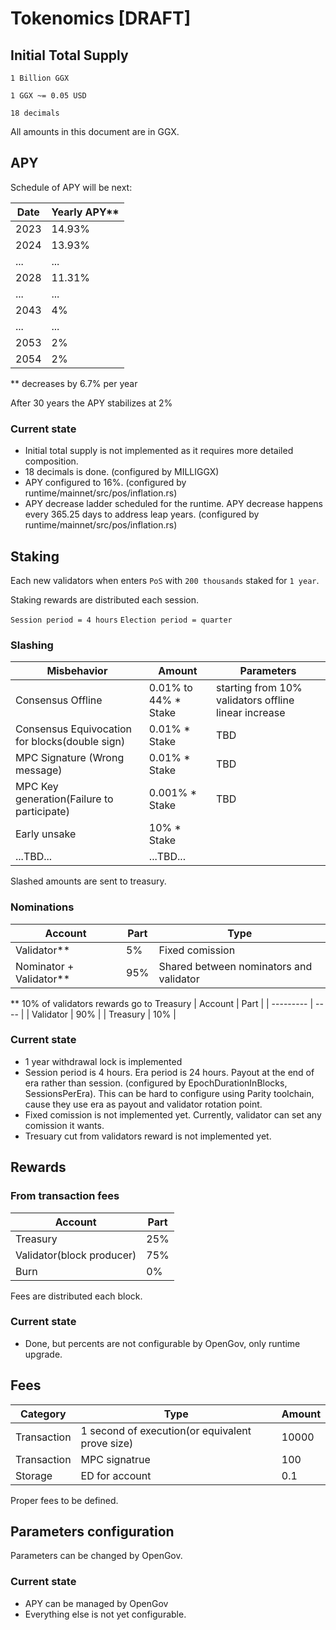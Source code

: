 # Tokenomics [DRAFT]

## Initial Total Supply

`1 Billion GGX`

`1 GGX ~= 0.05 USD`

`18 decimals`

All amounts in this document are in GGX.

## APY

Schedule of APY will be next:

| Date | Yearly APY** |
| -----|-----------------------|
| 2023 |    14.93%             |
| 2024 |    13.93%             |
| ...  |     ...               |
| 2028 |    11.31%             |
| ... |    ...                 |
| 2043| 4% |
| ... | ... |
| 2053 | 2% |
| 2054 | 2% |

** decreases by 6.7% per year

After 30 years the APY stabilizes at 2%

### Current state

* Initial total supply is not implemented as it requires more detailed composition.
* 18 decimals is done. (configured by MILLIGGX)
* APY configured to 16%. (configured by runtime/mainnet/src/pos/inflation.rs)
* APY decrease ladder scheduled for the runtime.
APY decrease happens every 365.25 days to address leap years. (configured by runtime/mainnet/src/pos/inflation.rs)

## Staking

Each new validators when enters `PoS` with `200 thousands` staked for `1 year`.

Staking rewards are distributed each session.

`Session period = 4 hours`
`Election period = quarter`

### Slashing

| Misbehavior | Amount |  Parameters |
| ------------| -------| ------------------
| Consensus Offline               | 0.01% to 44% * Stake | starting from 10% validators offline linear increase |  
| Consensus Equivocation for blocks(double sign) | 0.01% * Stake |  TBD |
| MPC Signature (Wrong message) |  0.01% * Stake | TBD |
| MPC Key generation(Failure to participate) | 0.001% * Stake | TBD |
| Early unsake | 10% * Stake |
| ...TBD... | ...TBD... |

Slashed amounts are sent to treasury.

### Nominations

| Account | Part | Type |
| ------- | ---- | ---- |
| Validator** | 5% | Fixed comission |
| Nominator + Validator** | 95% | Shared between nominators and validator ||

** 10% of validators rewards go to Treasury
|  Account  | Part |
| --------- | ---- |
| Validator | 90%  |
| Treasury  | 10%  |

### Current state

* 1 year withdrawal lock is implemented
* Session period is 4 hours. Era period is 24 hours. Payout at the end of era rather than session.
(configured by EpochDurationInBlocks, SessionsPerEra).
This can be hard to configure using Parity toolchain, cause they use era as payout and validator rotation point.
* Fixed comission is not implemented yet. Currently, validator can set any comission it wants.
* Tresuary cut from validators reward is not implemented yet.

## Rewards

### From transaction fees

| Account | Part |
| -------- | ----- |
| Treasury | 25% |
| Validator(block producer) | 75% |
| Burn | 0% |

Fees are distributed each block.

### Current state

* Done, but percents are not configurable by OpenGov, only runtime upgrade.

## Fees

| Category | Type | Amount |
|------|--------|-----------|
|Transaction | 1 second of execution(or equivalent prove size)| 10000 |
|Transaction | MPC signatrue | 100 |
|Storage | ED for account | 0.1 |

Proper fees to be defined.

## Parameters configuration

Parameters can be changed by OpenGov.

### Current state

* APY can be managed by OpenGov
* Everything else is not yet configurable.
